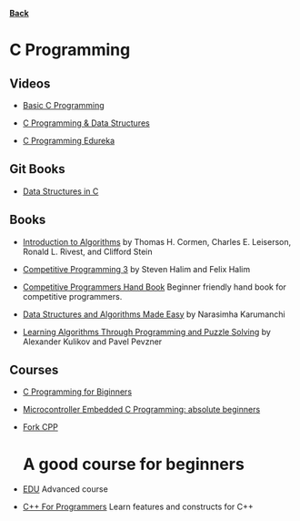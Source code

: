 **[Back](/README.md/)**

# C Programming

## Videos

- [Basic C Programming](https://www.youtube.com/watch?v=rLf3jnHxSmU&list=PLBlnK6fEyqRggZZgYpPMUxdY1CYkZtARR)

- [C Programming & Data Structures](https://www.youtube.com/watch?v=4OGMB4Fhh50&list=PLBlnK6fEyqRhX6r2uhhlubuF5QextdCSM)

- [C Programming Edureka](https://www.youtube.com/watch?v=8PopR3x-VMY)

## Git Books

- [Data Structures in C](https://nitinranganath.gitbook.io/data-structures/)

## Books

- [Introduction to Algorithms](https://edutechlearners.com/download/Introduction_to_algorithms-3rd%20Edition.pdf) by Thomas H. Cormen, Charles E. Leiserson, Ronald L. Rivest, and Clifford Stein

- [Competitive Programming 3](http://www.sso.sy/sites/default/files/competitive%20programming%203_1.pdf) by Steven Halim and Felix Halim

- [Competitive Programmers Hand Book](https://cses.fi/book/book.pdf) Beginner friendly hand book for competitive programmers.

- [Data Structures and Algorithms Made Easy](https://github.com/Amchuz/My-Data-Structures-and-Algorithms-Resources/raw/master/Books/Data%20Structures%20and%20Algorithms%20-%20Narasimha%20Karumanchi.pdf) by Narasimha Karumanchi

- [Learning Algorithms Through Programming and Puzzle Solving](https://github.com/Amchuz/My-Data-Structures-and-Algorithms-Resources/raw/master/Books/Learning%20Algorithms%20Through%20Programming%20and%20Puzzle%20Solving.pdf) by Alexander Kulikov and Pavel Pevzner

## Courses

- [C Programming for Biginners](https://www.udemy.com/course/c-programming-for-beginners-/)

- [Microcontroller Embedded C Programming: absolute beginners](https://www.udemy.com/course/microcontroller-embedded-c-programming/)

- [Fork CPP](https://www.geeksforgeeks.org/fork-cpp-course-structure) <h1>A good course for beginners</h1>

- [EDU](https://codeforces.com/edu/course/2) Advanced course

- [C++ For Programmers](https://www.udacity.com/course/c-for-programmers--ud210) Learn features and constructs for C++

